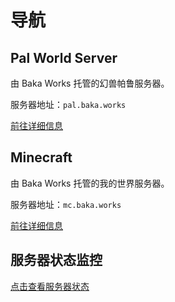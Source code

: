 # 导航

## Pal World Server

由 Baka Works 托管的幻兽帕鲁服务器。

服务器地址：`pal.baka.works`

[前往详细信息](/palworld)

## Minecraft

由 Baka Works 托管的我的世界服务器。

服务器地址：`mc.baka.works`

[前往详细信息](/minecraft)

## 服务器状态监控

[点击查看服务器状态](https://status.yuzhes.com)